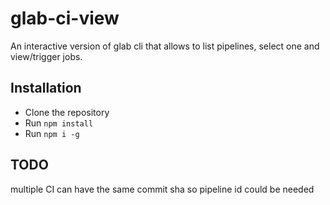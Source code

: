 # glab-ci-view

An interactive version of glab cli that allows to list pipelines, select one and view/trigger jobs.

## Installation

- Clone the repository
- Run `npm install`
- Run `npm i -g`

## TODO

multiple CI can have the same commit sha so pipeline id could be needed
